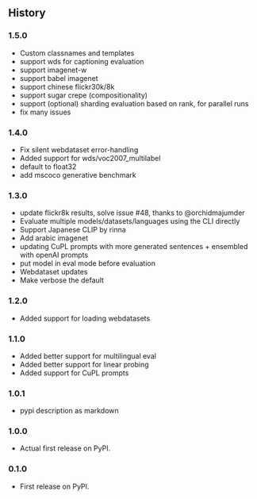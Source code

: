 ## History

### 1.5.0

* Custom classnames and templates
* support wds for captioning evaluation
* support imagenet-w
* support babel imagenet
* support chinese flickr30k/8k
* support sugar crepe (compositionality)
* support (optional) sharding evaluation based on rank, for parallel runs
* fix many issues

### 1.4.0

* Fix silent webdataset error-handling
* Added support for wds/voc2007_multilabel 
* default to float32 
* add mscoco generative benchmark

### 1.3.0

* update flickr8k results, solve issue #48, thanks to @orchidmajumder
* Evaluate multiple models/datasets/languages using the CLI directly
* Support Japanese CLIP by rinna
* Add arabic imagenet
* updating CuPL prompts with more generated sentences + ensembled with openAI prompts
* put model in eval mode before evaluation
* Webdataset updates
* Make verbose the default

### 1.2.0

* Added support for loading webdatasets

### 1.1.0

* Added better support for multilingual eval
* Added better support for linear probing
* Added support for CuPL prompts

### 1.0.1

* pypi description as markdown

### 1.0.0

* Actual first release on PyPI.


### 0.1.0

* First release on PyPI.
